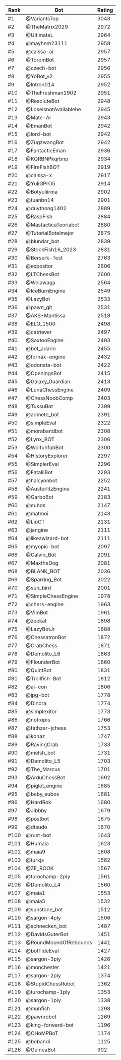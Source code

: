 Rank|Bot|Rating
---|---|---
#1|@VariantsTop|3043
#2|@TheMatrix2029|2972
#3|@UltimateL|2964
#4|@mayhem23111|2958
#5|@caissa-ai|2957
#6|@ToromBot|2957
#7|@czech-bot|2956
#8|@YoBot_v2|2955
#9|@Intron014|2952
#10|@TheFreshman1902|2951
#11|@ResoluteBot|2948
#12|@LoseisnotAvailablehe|2945
#13|@Mate-AI|2943
#14|@EmanBot|2942
#15|@lord-bot|2942
#16|@ZugzwangBot|2942
#17|@FantacticEman|2936
#18|@KQRBNPkqrbnp|2934
#19|@FireFishBOT|2919
#20|@caissa-x|2917
#21|@YuliGPrO5|2914
#22|@Botyuliirma|2902
#23|@tuanbn14|2901
#24|@duythong1402|2889
#25|@RaspFish|2884
#26|@MastacticaTeoriabot|2880
#27|@TutorialBotelmejor|2875
#28|@blundar_bot|2839
#29|@StockFish16_2023|2831
#30|@Berserk-Test|2763
#31|@expositor|2606
#32|@LTChessBot|2600
#33|@Weiawaga|2564
#34|@IceBurnEngine|2549
#35|@LazyBot|2533
#36|@pawn_git|2531
#37|@AKS-Mantissa|2518
#38|@ELO_1500|2498
#39|@catriever|2497
#40|@SaxtonEngine|2493
#41|@bot_adario|2455
#42|@fornax-engine|2432
#43|@odonata-bot|2422
#44|@OpeningsBot|2415
#45|@Galaxy_Guardian|2413
#46|@LunaChessEngine|2409
#47|@ChessNoobComp|2403
#48|@TuksuBot|2399
#49|@admete_bot|2391
#50|@simpleEval|2322
#51|@morabandbot|2308
#52|@Lynx_BOT|2306
#53|@WolfuhfuhBot|2300
#54|@HistoryExplorer|2297
#55|@SimplerEval|2296
#56|@FataliiBot|2293
#57|@halcyonbot|2252
#58|@AusterlitzEngine|2241
#59|@GarboBot|2183
#60|@eubos|2147
#61|@matmoi|2143
#62|@LioCT|2131
#63|@jangine|2111
#64|@likeawizard-bot|2111
#65|@myopic-bot|2097
#66|@Calvin_Bot|2091
#67|@MaxtheDog|2081
#68|@BLANK_BOT|2036
#69|@Sparring_Bot|2022
#70|@sun_bird|2001
#71|@SimpleChessEngine|1978
#72|@chers-engine|1963
#73|@VimBot|1961
#74|@zeekat|1898
#75|@LazyBotJr|1888
#76|@ChessatronBot|1872
#77|@CrabChess|1871
#78|@Demolito_L6|1863
#79|@FlounderBot|1860
#80|@QuintBot|1831
#81|@Trollfish-Bot|1812
#82|@ai-con|1806
#83|@jpg-bot|1778
#84|@Dinora|1774
#85|@simplexitor|1773
#86|@notropis|1766
#87|@fathzer-jchess|1753
#88|@konaz|1747
#89|@RavingCrab|1733
#90|@melsh_bot|1731
#91|@Demolito_L5|1703
#92|@The_Marcus|1701
#93|@ArduChessBot|1692
#94|@piglet_engine|1685
#95|@baby_eubos|1681
#96|@HardRok|1680
#97|@Jibbby|1679
#98|@postbot|1675
#99|@dtsudo|1670
#100|@rust-bot|1643
#101|@Humaia|1623
#102|@maia9|1608
#103|@turkjs|1582
#104|@ZE_ROOK|1567
#105|@turochamp-2ply|1561
#106|@Demolito_L4|1560
#107|@maia1|1553
#108|@maia5|1532
#109|@sunstone_bot|1512
#110|@sargon-4ply|1506
#111|@schnecken_bot|1487
#112|@DavidsGuterBot|1451
#113|@RoundMoundOfRebounds|1441
#114|@botTideEval|1427
#115|@sargon-3ply|1426
#116|@monchester|1421
#117|@sargon-2ply|1374
#118|@StupidChessRobot|1362
#119|@turochamp-1ply|1353
#120|@sargon-1ply|1338
#121|@munfish|1298
#122|@pawnrobot|1269
#123|@king-forward-bot|1196
#124|@CHoMPBoT|1174
#125|@bobandi|1125
#126|@GuineaBot|902
